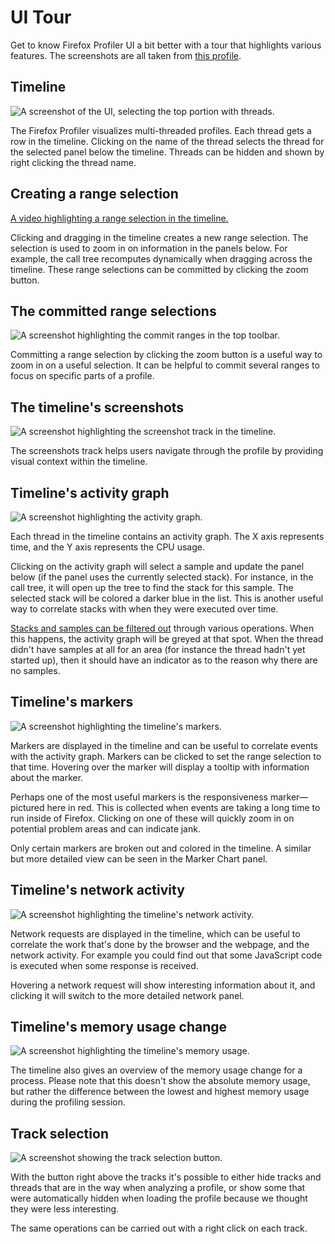 # UI Tour

Get to know Firefox Profiler UI a bit better with a tour that highlights various features. The screenshots are all taken from [this profile](https://share.firefox.dev/3rRG46l).

## Timeline

![A screenshot of the UI, selecting the top portion with threads.](images/ui-tour-timeline.png)

The Firefox Profiler visualizes multi-threaded profiles. Each thread gets a row in the timeline. Clicking on the name of the thread selects the thread for the selected panel below the timeline. Threads can be hidden and shown by right clicking the thread name.

## Creating a range selection

[A video highlighting a range selection in the timeline.](images/ui-tour-selection.webm ':include :type=video controls width=100%')

Clicking and dragging in the timeline creates a new range selection. The selection is used to zoom in on information in the panels below. For example, the call tree recomputes dynamically when dragging across the timeline. These range selections can be committed by clicking the zoom button.

## The committed range selections

![A screenshot highlighting the commit ranges in the top toolbar.](images/ui-tour-ranges.png)

Committing a range selection by clicking the zoom button is a useful way to zoom in on a useful selection. It can be helpful to commit several ranges to focus on specific parts of a profile.

## The timeline's screenshots

![A screenshot highlighting the screenshot track in the timeline.](images/ui-tour-timeline-screenshots.png)

The screenshots track helps users navigate through the profile by providing visual context within the timeline.

## Timeline's activity graph

![A screenshot highlighting the activity graph.](images/ui-tour-activity-graph.png)

Each thread in the timeline contains an activity graph. The X axis represents time, and the Y axis represents the CPU usage.

Clicking on the activity graph will select a sample and update the panel below (if the panel uses the currently selected stack). For instance, in the call tree, it will open up the tree to find the stack for this sample. The selected stack will be colored a darker blue in the list. This is another useful way to correlate stacks with when they were executed over time.

[Stacks and samples can be filtered out](./guide-filtering-call-trees.md) through various operations. When this happens, the activity graph will be greyed at that spot. When the thread didn't have samples at all for an area (for instance the thread hadn't yet started up), then it should have an indicator as to the reason why there are no samples.

## Timeline's markers

![A screenshot highlighting the timeline's markers.](images/ui-tour-timeline-markers.png)

Markers are displayed in the timeline and can be useful to correlate events with the activity graph. Markers can be clicked to set the range selection to that time. Hovering over the marker will display a tooltip with information about the marker.

Perhaps one of the most useful markers is the responsiveness marker—pictured here in red. This is collected when events are taking a long time to run inside of Firefox. Clicking on one of these will quickly zoom in on potential problem areas and can indicate jank.

Only certain markers are broken out and colored in the timeline. A similar but more detailed view can be seen in the Marker Chart panel.

## Timeline's network activity

![A screenshot highlighting the timeline's network activity.](images/ui-tour-timeline-network.png)

Network requests are displayed in the timeline, which can be useful to correlate
the work that's done by the browser and the webpage, and the network activity.
For example you could find out that some JavaScript code is executed when
some response is received.

Hovering a network request will show interesting information about it, and
clicking it will switch to the more detailed network panel.

## Timeline's memory usage change

![A screenshot highlighting the timeline's memory usage.](images/ui-tour-timeline-memory.png)

The timeline also gives an overview of the memory usage change for a process.
Please note that this doesn't show the absolute memory usage, but rather the
difference between the lowest and highest memory usage during the profiling
session.

## Track selection

![A screenshot showing the track selection button.](images/ui-tour-timeline-track-selection.png)

With the button right above the tracks it's possible to either hide tracks and
threads that are in the way when analyzing a profile, or show some that were
automatically hidden when loading the profile because we thought they were less
interesting.

The same operations can be carried out with a right click on each track.
